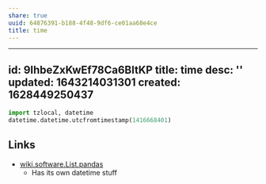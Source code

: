 ```yaml
---
share: true
uuid: 64876391-b188-4f48-9df6-ce01aa68e4ce
title: time
---
```

---
id: 9IhbeZxKwEf78Ca6BItKP
title: time
desc: ''
updated: 1643214031301
created: 1628449250437
---


``` python
import tzlocal, datetime
datetime.datetime.utcfromtimestamp(1416668401)
```

## Links

* [wiki.software.List.pandas](/undefined)
  * Has its own datetime stuff